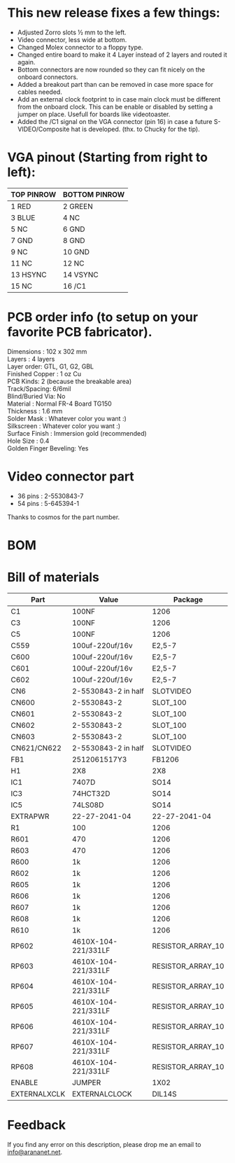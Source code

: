 # This new release fixes a few things:

* Adjusted Zorro slots ½ mm to the left.
* Video connector, less wide at bottom.
* Changed Molex connector to a floppy type.
* Changed entire board to make it 4 Layer instead of 2 layers and routed it again.
* Bottom connectors are now rounded so they can fit nicely on the onboard connectors.
* Added a breakout part than can be removed in case more space for cables needed.
* Add an external clock footprint to in case main clock must be different from the onboard clock. This can be enable or disabled by setting a jumper on place. Usefull for boards like videotoaster.
* Added the /C1 signal on the VGA connector (pin 16) in case a future S-VIDEO/Composite hat is developed. (thx. to Chucky for the tip).

# VGA pinout (Starting from right to left):

| TOP PINROW    | BOTTOM PINROW |
| ------------- | ------------- |
| 1 RED         | 2 GREEN       |
| 3 BLUE        | 4 NC          |
| 5 NC          | 6 GND         |
| 7 GND         | 8 GND         |
| 9 NC          | 10 GND        |
| 11 NC         | 12 NC         |
| 13 HSYNC      | 14 VSYNC      |
| 15 NC         | 16 /C1        |


# PCB order info (to setup on your favorite PCB fabricator).

Dimensions :	102 x 302 mm  
Layers :	4 layers  
Layer order: GTL, G1, G2, GBL  
Finished Copper :	1 oz Cu  
PCB Kinds:	2 (because the breakable area)  
Track/Spacing:	6/6mil  
Blind/Buried Via:	No  
Material :	Normal FR-4 Board TG150  
Thickness :	1.6 mm  
Solder Mask :	Whatever color you want :)  
Silkscreen :	Whatever color you want :)  
Surface Finish :	Immersion gold (recommended)  
Hole Size :	0.4  
Golden Finger Beveling:	Yes  

# Video connector part

- 36 pins : 2-5530843-7
- 54 pins : 5-645394-1

Thanks to cosmos for the part number.

# BOM

# Bill of materials
| Part          | Value                   | Package                        |
| ------------- | ----------------------- | ------------------------------ |          
| C1            | 100NF                   | 1206                           |
| C3            | 100NF                   | 1206                           |
| C5            | 100NF                   | 1206                           |
| C559          | 100uf-220uf/16v         | E2,5-7                         |
| C600          | 100uf-220uf/16v         | E2,5-7                         |
| C601          | 100uf-220uf/16v         | E2,5-7                         |
| C602          | 100uf-220uf/16v         | E2,5-7                         |
| CN6           | 2-5530843-2 in half     | SLOTVIDEO                      |
| CN600         | 2-5530843-2             | SLOT_100                       |
| CN601         | 2-5530843-2             | SLOT_100                       |
| CN602         | 2-5530843-2             | SLOT_100                       |
| CN603         | 2-5530843-2             | SLOT_100                       |
| CN621/CN622   | 2-5530843-2 in half     | SLOTVIDEO                      |
| FB1           | 2512061517Y3            | FB1206                         |
| H1            | 2X8                     | 2X8                            |
| IC1           | 7407D                   | SO14                           |
| IC3           | 74HCT32D                | SO14                           |
| IC5           | 74LS08D                 | SO14                           |
| EXTRAPWR      | 22-27-2041-04           | 22-27-2041-04                  |
| R1            | 100                     | 1206                           |
| R601          | 470                     | 1206                           |
| R603          | 470                     | 1206                           |
| R600          | 1k                      | 1206                           |
| R602          | 1k                      | 1206                           |
| R605          | 1k                      | 1206                           |
| R606          | 1k                      | 1206                           |
| R607          | 1k                      | 1206                           |
| R608          | 1k                      | 1206                           |
| R610          | 1k                      | 1206                           |
| RP602         | 4610X-104-221/331LF     | RESISTOR_ARRAY_10              |
| RP603         | 4610X-104-221/331LF     | RESISTOR_ARRAY_10              |
| RP604         | 4610X-104-221/331LF     | RESISTOR_ARRAY_10              |
| RP605         | 4610X-104-221/331LF     | RESISTOR_ARRAY_10              |
| RP606         | 4610X-104-221/331LF     | RESISTOR_ARRAY_10              |
| RP607         | 4610X-104-221/331LF     | RESISTOR_ARRAY_10              |
| RP608         | 4610X-104-221/331LF     | RESISTOR_ARRAY_10              |
| ENABLE        | JUMPER                  | 1X02                           |
| EXTERNALXCLK  | EXTERNALCLOCK           | DIL14S                         |

# Feedback

If you find any error on this description, please drop me an email to info@arananet.net.
